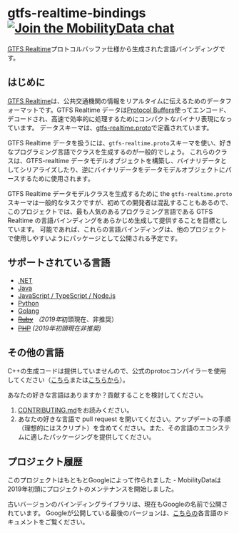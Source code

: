 # gtfs-realtime-bindings [![Join the MobilityData chat](https://img.shields.io/badge/chat-on%20slack-red)](https://bit.ly/mobilitydata-slack)

[GTFS Realtime](https://github.com/google/transit/tree/master/gtfs-realtime)プロトコルバッファ仕様から生成された言語バインディングです。

## はじめに

[GTFS Realtime](https://github.com/google/transit/tree/master/gtfs-realtime)は、公共交通機関の情報をリアルタイムに伝えるためのデータフォーマットです。GTFS Realtime データは[Protocol Buffers](https://developers.google.com/protocol-buffers/)使ってエンコード、デコードされ、高速で効率的に処理するためにコンパクトなバイナリ表現になっています。 データスキーマは、[gtfs-realtime.proto](https://github.com/google/transit/blob/master/gtfs-realtime/proto/gtfs-realtime.proto)で定義されています。

GTFS Realtime データを扱うには、`gtfs-realtime.proto`スキーマを使い、好きなプログラミング言語でクラスを生成するのが一般的でしょう。 これらのクラスは、GTFS-realtime データモデルオブジェクトを構築し、バイナリデータとしてシリアライズしたり、逆にバイナリデータをデータモデルオブジェクトにパースするために使用されます。

GTFS Realtime データモデルクラスを生成するために the `gtfs-realtime.proto`スキーマは一般的なタスクですが、初めての開発者は混乱することもあるので、このプロジェクトでは、最も人気のあるプログラミング言語である GTFS Realtime の言語バインディングをあらかじめ生成して提供することを目標としています。 可能であれば、これらの言語バインディングは、他のプロジェクトで使用しやすいようにパッケージとして公開される予定です。

## サポートされている言語 

* [.NET](dotnet.md)
* [Java](java.md)
* [JavaScript / TypeScript / Node.js](nodejs.md)
* [Python](python.md)
* [Golang](golang.md)
* ~~[Ruby](ruby.md)~~ *（2019年*初頭現在、非推奨）
* ~~[PHP](php.md)~~ *(2019年初頭現在非推奨)*

## その他の言語

C++の生成コードは提供していませんので、公式のprotocコンパイラーを使用してください（[こちら](https://developers.google.com/protocol-buffers/docs/downloads)または[こちらから](https://github.com/google/protobuf)）。

あなたの好きな言語はありますか？貢献することを検討してください。

1. [CONTRIBUTING.md](https://github.com/MobilityData/gtfs-realtime-bindings/blob/master/CONTRIBUTING.md)をお読みください。
2. あなたの好きな言語で pull request を開いてください。アップデートの手順（理想的にはスクリプト）を含めてください。また、その言語のエコシステムに適したパッケージングを提供してください。

## プロジェクト履歴

このプロジェクトはもともとGoogleによって作られました - MobilityDataは2019年初頭にプロジェクトのメンテナンスを開始しました。

古いバージョンのバインディングライブラリは、現在もGoogleの名前で公開されています。 Googleが公開している最後のバージョンは、[こちらの](https://github.com/MobilityData/gtfs-realtime-bindings/tree/final-google-version)各言語のドキュメントをご覧ください。
